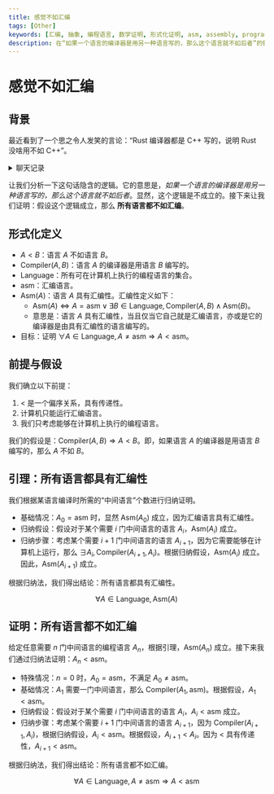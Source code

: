 ```yaml
---
title: 感觉不如汇编
tags: [Other]
keywords: [汇编, 抽象, 编程语言, 数学证明, 形式化证明, asm, assembly, programming language, mathematical proof, formal proof]
description: 在“如果一个语言的编译器是用另一种语言写的，那么这个语言就不如后者”的假设下，证明所有语言都不如汇编。
---
```


# 感觉不如汇编

## 背景

最近看到了一个思之令人发笑的言论：“Rust 编译器都是 C++ 写的，说明 Rust 没啥用不如 C++”。

<details><summary>聊天记录</summary>

![Screenshot 1](/attachments/not_as_good_as_asm_1.jpg)

![Screenshot 2](/attachments/not_as_good_as_asm_2.jpg)

</details>

让我们分析一下这句话隐含的逻辑。它的意思是，*如果一个语言的编译器是用另一种语言写的，那么这个语言就不如后者*。显然，这个逻辑是不成立的。接下来让我们证明：假设这个逻辑成立，那么 **所有语言都不如汇编**。

## 形式化定义

- $A < B$：语言 $A$ 不如语言 $B$。
- $\text{Compiler}(A, B)$：语言 $A$ 的编译器是用语言 $B$ 编写的。
- $\text{Language}$：所有可在计算机上执行的编程语言的集合。
- $\text{asm}$：汇编语言。
- $\text{Asm}(A)$：语言 $A$ 具有汇编性。汇编性定义如下：
  - $\text{Asm}(A) \Leftrightarrow A = \text{asm} \lor \exists B \in \text{Language}, \text{Compiler}(A, B) \land \text{Asm}(B)$。
  - 意思是：语言 $A$ 具有汇编性，当且仅当它自己就是汇编语言，亦或是它的编译器是由具有汇编性的语言编写的。
- 目标：证明 $\forall A \in \text{Language}, A \neq \text{asm} \Rightarrow A < \text{asm}$。

## 前提与假设

我们确立以下前提：

1. $<$ 是一个偏序关系，具有传递性。
2. 计算机只能运行汇编语言。
3. 我们只考虑能够在计算机上执行的编程语言。

我们的假设是：$\text{Compiler}(A, B) \Rightarrow A < B$。即，如果语言 $A$ 的编译器是用语言 $B$ 编写的，那么 $A$ 不如 $B$。

## 引理：所有语言都具有汇编性

我们根据某语言编译时所需的“中间语言”个数进行归纳证明。

- 基础情况：$A_0 = \text{asm}$ 时，显然 $\text{Asm}(A_0)$ 成立，因为汇编语言具有汇编性。
- 归纳假设：假设对于某个需要 $i$ 门中间语言的语言 $A_i$，$\text{Asm}(A_i)$ 成立。
- 归纳步骤：考虑某个需要 $i+1$ 门中间语言的语言 $A_{i+1}$，因为它需要能够在计算机上运行，那么 $\exists A_i, \text{Compiler}(A_{i+1}, A_i)$。根据归纳假设，$\text{Asm}(A_i)$ 成立。因此，$\text{Asm}(A_{i+1})$ 成立。

根据归纳法，我们得出结论：所有语言都具有汇编性。

$$\forall A \in \text{Language}, \text{Asm}(A)$$

## 证明：所有语言都不如汇编

给定任意需要 $n$ 门中间语言的编程语言 $A_n$，根据引理，$\text{Asm}(A_n)$ 成立。接下来我们通过归纳法证明：$A_n < \text{asm}$。

- 特殊情况：$n = 0$ 时，$A_0 = \text{asm}$，不满足 $A_0 \neq \text{asm}$。
- 基础情况：$A_1$ 需要一门中间语言，那么 $\text{Compiler}(A_1, \text{asm})$。根据假设，$A_1 < \text{asm}$。
- 归纳假设：假设对于某个需要 $i$ 门中间语言的语言 $A_i$，$A_i < \text{asm}$ 成立。
- 归纳步骤：考虑某个需要 $i+1$ 门中间语言的语言 $A_{i+1}$，因为 $\text{Compiler}(A_{i+1}, A_i)$，根据归纳假设，$A_i < \text{asm}$。根据假设，$A_{i+1} < A_i$。因为 $<$ 具有传递性，$A_{i+1} < \text{asm}$。

根据归纳法，我们得出结论：所有语言都不如汇编。

$$\forall A \in \text{Language}, A \neq \text{asm} \Rightarrow A < \text{asm}$$
